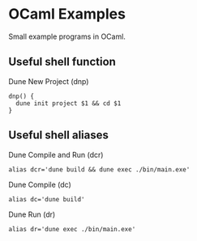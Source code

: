 # OCaml Examples

Small example programs in OCaml.

## Useful shell function

Dune New Project (dnp)

```
dnp() {
  dune init project $1 && cd $1
}
```

## Useful shell aliases

Dune Compile and Run (dcr)

```
alias dcr='dune build && dune exec ./bin/main.exe'
```

Dune Compile (dc)

```
alias dc='dune build'
```

Dune Run (dr)

```
alias dr='dune exec ./bin/main.exe'
```
